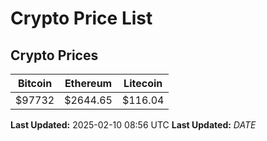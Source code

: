 # Crypto Price List

## Crypto Prices
| Bitcoin | Ethereum | Litecoin |
| ------- | -------- | -------- |
| $97732 | $2644.65 | $116.04 |
**Last Updated:** 2025-02-10 08:56 UTC
**Last Updated:** $DATE$
